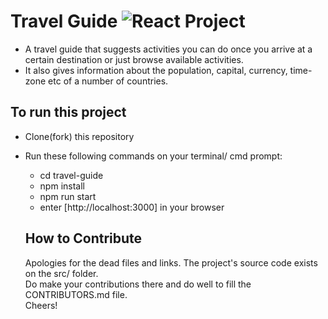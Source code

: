 # Travel Guide ![React Project](https://img.shields.io/badge/Tech-React-blue.svg?longCache=true&style=for-the-badge)

- A travel guide that suggests activities you can do once you arrive at a certain destination or just browse available activities.
- It also gives information about the population, capital, currency, time-zone etc of a number of countries.

## To run this project

- Clone(fork) this repository
- Run these following commands on your terminal/ cmd prompt:
  - cd travel-guide
  - npm install
  - npm run start
  - enter [http://localhost:3000] in your browser

   ## How to Contribute
  Apologies for the dead files and links. The project's source code exists on the src/ folder.<br>
  Do make your contributions there and do well to fill the CONTRIBUTORS.md file.<br>
  Cheers!


